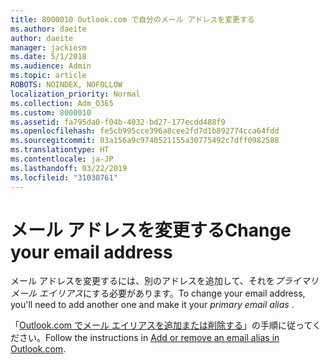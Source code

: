 ```yaml
---
title: 8000010 Outlook.com で自分のメール アドレスを変更する
ms.author: daeite
author: daeite
manager: jackiesm
ms.date: 5/1/2018
ms.audience: Admin
ms.topic: article
ROBOTS: NOINDEX, NOFOLLOW
localization_priority: Normal
ms.collection: Adm_O365
ms.custom: 8000010
ms.assetid: fa795da0-f04b-4032-bd27-177ecdd488f9
ms.openlocfilehash: fe5cb995cce396a8cee2fd7d1b892774cca64fdd
ms.sourcegitcommit: 03a156a9c9740521155a30775492c7dff0982588
ms.translationtype: HT
ms.contentlocale: ja-JP
ms.lasthandoff: 03/22/2019
ms.locfileid: "31030761"
---
```

# <a name="change-your-email-address"></a><span data-ttu-id="fd0a4-102">メール アドレスを変更する</span><span class="sxs-lookup"><span data-stu-id="fd0a4-102">Change your email address</span></span>

<span data-ttu-id="fd0a4-103">メール アドレスを変更するには、別のアドレスを追加して、それを*プライマリ メール エイリアス*にする必要があります。</span><span class="sxs-lookup"><span data-stu-id="fd0a4-103">To change your email address, you'll need to add another one and make it your  *primary email alias*  .</span></span> 
  
<span data-ttu-id="fd0a4-104">「[Outlook.com でメール エイリアスを追加または削除する](https://go.microsoft.com/fwlink/p/?linkid=873115)」の手順に従ってください。</span><span class="sxs-lookup"><span data-stu-id="fd0a4-104">Follow the instructions in [Add or remove an email alias in Outlook.com](https://go.microsoft.com/fwlink/p/?linkid=873115).</span></span>
  

